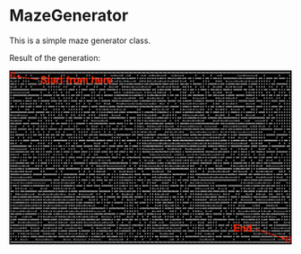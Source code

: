 # MazeGenerator

This is a simple maze generator class.

Result of the generation: 

![alt text](https://github.com/vvb0x56/MazeGenerator/raw/master/Result.png)
